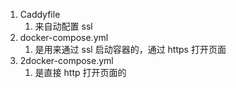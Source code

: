 1. Caddyfile
   1. 来自动配置 ssl
2. docker-compose.yml
   1. 是用来通过 ssl 启动容器的，通过 https 打开页面
3. 2docker-compose.yml
   1. 是直接 http 打开页面的
